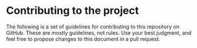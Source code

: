 # Contributing to the project

The following is a set of guidelines for contributing to this repository on GitHub. These are mostly guidelines, not rules. Use your best judgment, and feel free to propose changes to this document in a pull request.
